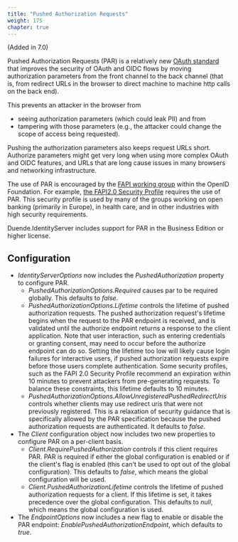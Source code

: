 ```yaml
---
title: "Pushed Authorization Requests"
weight: 175
chapter: true
---
```


(Added in 7.0)

Pushed Authorization Requests (PAR) is a relatively new [OAuth standard](https://datatracker.ietf.org/doc/html/rfc9126) that improves the security of OAuth and OIDC flows by moving authorization parameters from the front channel to the back channel (that is, from redirect URLs in the browser to direct machine to machine http calls on the back end).

This prevents an attacker in the browser from 
- seeing authorization parameters (which could leak PII) and from 
- tampering with those parameters (e.g., the attacker could change the scope of access being requested). 
 
Pushing the authorization parameters also keeps request URLs short. Authorize parameters might get very long when using more complex OAuth and OIDC features, and URLs that are long cause issues in many browsers and networking infrastructure.

The use of PAR is encouraged by the [FAPI working group](https://openid.net/wg/fapi/) within the OpenID Foundation. For example, [the FAPI2.0 Security Profile](https://openid.bitbucket.io/fapi/fapi-2_0-security-profile.html) requires the use of PAR. This security profile is used by many of the groups working on open banking (primarily in Europe), in health care, and in other industries with high security requirements.

Duende.IdentityServer includes support for PAR in the Business Edition or higher license.

## Configuration
- *IdentityServerOptions* now includes the *PushedAuthorization* property to configure PAR.
  - *PushedAuthorizationOptions.Required* causes par to be required globally. This defaults to *false*. 
  - *PushedAuthorizationOptions.Lifetime* controls the lifetime of pushed authorization requests. The pushed authorization request's lifetime begins when the request to the PAR endpoint is received, and is validated until the authorize endpoint returns a response to the client application. Note that user interaction, such as entering credentials or granting consent, may need to occur before the authorize endpoint can do so. Setting the lifetime too low will likely cause login failures for interactive users, if pushed authorization requests expire before those users complete authentication. Some security profiles, such as the FAPI 2.0 Security Profile recommend an expiration within 10 minutes to prevent attackers from pre-generating requests. To balance these constraints, this lifetime defaults to 10 minutes. 
  - *PushedAuthorizationOptions.AllowUnregisteredPushedRedirectUris* controls whether clients may use redirect uris that were not previously registered. This is a relaxation of security guidance that is specifically allowed by the PAR specification because the pushed authorization requests are authenticated. It defaults to *false*.
- The *Client* configuration object now includes two new properties to configure PAR on a per-client basis.
  - *Client.RequirePushedAuthorization* controls if this client requires PAR. PAR is required if either the global configuration is enabled or if the client's flag is enabled (this can't be used to opt out of the global configuration). This defaults to *false*, which means the global configuration will be used.
  - *Client.PushedAuthorizationLifetime* controls the lifetime of pushed authorization requests for a client. If this lifetime is set, it takes precedence over the global configuration. This defaults to *null*, which means the global configuration is used.
- The *EndpointOptions* now includes a new flag to enable or disable the PAR endpoint: *EnablePushedAuthorizationEndpoint*, which defaults to *true*.
